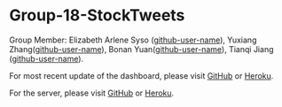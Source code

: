 # Group-18-StockTweets
Group Member: Elizabeth Arlene Syso ([github-user-name](https://github.com/elizabethsyso)), Yuxiang Zhang([github-user-name](https://github.com/jckhang)), Bonan Yuan([github-user-name](https://github.com/bonanyuan)), Tianqi Jiang ([github-user-name](https://github.com/TianqiJiang)).

For most recent update of the dashboard, please visit [GitHub](https://github.com/jckhang/stockTwits_client) or [Heroku](https://stockdashboard.herokuapp.com/).

For the server, please visit [GitHub](https://github.com/jckhang/stockTwits_server) or [Heroku](http://stocktwitsbackend.herokuapp.com/).
